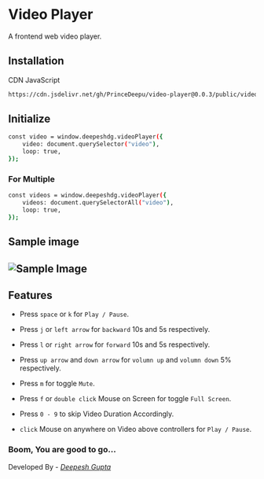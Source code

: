 # Video Player

A frontend web video player.

## Installation

CDN JavaScript

```bash
https://cdn.jsdelivr.net/gh/PrinceDeepu/video-player@0.0.3/public/video-player.bundle.js
```

## Initialize

```bash
const video = window.deepeshdg.videoPlayer({
    video: document.querySelector("video"),
    loop: true,
});
```

### For Multiple

```bash
const videos = window.deepeshdg.videoPlayer({
    videos: document.querySelectorAll("video"),
    loop: true,
});
```

## Sample image

## ![Sample Image](https://res.cloudinary.com/deepeshgupta/image/upload/v1657291974/deepeshgupta/video-player/images/sample_ynqo63.png)

## Features

-   Press `space` or `k` for `Play / Pause`.

-   Press `j` or `left arrow` for `backward` 10s and 5s respectively.

-   Press `l` or `right arrow` for `forward` 10s and 5s respectively.

-   Press `up arrow` and `down arrow` for `volumn up` and `volumn down` 5% respectively.

-   Press `m` for toggle `Mute`.

-   Press `f` or `double click` Mouse on Screen for toggle `Full Screen`.

-   Press `0 - 9` to skip Video Duration Accordingly.

-   `click` Mouse on anywhere on Video above controllers for `Play / Pause`.

### Boom, You are good to go...

Developed By - [_Deepesh Gupta_](https://deepeshdg.com/)
